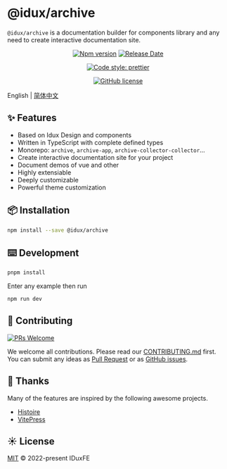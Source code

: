 # @idux/archive

`@idux/archive` is a documentation builder for components library and any need to create interactive documentation site.

<div align="center">

<!-- [![Build Status](https://dev.azure.com/iduxfeteam/IduxFE/_apis/build/status/IduxFE.idux?branchName=main)](https://dev.azure.com/iduxfeteam/IduxFE/_build/latest?definitionId=2&branchName=main)
[![Codecov](https://codecov.io/gh/IDuxFE/idux/branch/main/graph/badge.svg?token=PGAUXP06V3)](https://codecov.io/gh/IDuxFE/idux) -->
[![Npm version](https://img.shields.io/npm/v/@idux/components)](https://www.npmjs.com/package/@idux/archive)
[![Release Date](https://img.shields.io/github/release-date/IDuxFE/idux)](https://github.com/IDuxFE/archive/releases)

<!-- [![CodeFactor](https://www.codefactor.io/repository/github/iduxfe/idux/badge)](https://www.codefactor.io/repository/github/iduxfe/idux) -->
[![Code style: prettier](https://img.shields.io/badge/code_style-prettier-ff69b4)](https://github.com/prettier/prettier)
<!-- [![GitHub contributors](https://img.shields.io/github/contributors/IDuxFE/idux)](https://github.com/IDuxFE/idux/contributors) -->
[![GitHub license](https://img.shields.io/github/license/IDuxFE/idux)](https://github.com/IDuxFE/archive/blob/main/LICENSE)

</div>

English | [简体中文](README.zh.md)

## ✨ Features

- Based on Idux Design and components
- Written in TypeScript with complete defined types
- Monorepo: `archive`, `archive-app`, `archive-collector-collector`...
- Create interactive documentation site for your project
- Document demos of vue and other
- Highly extensiable
- Deeply customizable
- Powerful theme customization
<!-- - Internationalization support for various languages -->

## 📦 Installation

```bash
npm install --save @idux/archive
```

## ⌨️ Development

```bash
pnpm install
```

Enter any example then run

```bash
npm run dev
```

## 🤝 Contributing

[![PRs Welcome](https://img.shields.io/badge/PRs-welcome-brightgreen.svg)](https://github.com/IDuxFE/idux/pulls)

We welcome all contributions. Please read our [CONTRIBUTING.md](https://github.com/IDuxFE/archive/blob/main/Contributing.en.md) first. You can submit any ideas as [Pull Request](https://github.com/IDuxFE/archive/pulls) or as [GitHub issues](https://github.com/IDuxFE/archive/issues).

## 💖 Thanks

Many of the features are inspired by the following awesome projects.

- [Histoire](https://github.com/histoire-dev/histoire)
- [VitePress](https://github.com/vuejs/vitepress)

## ☀️ License

[MIT](https://github.com/IDuxFE/archive/blob/main/LICENSE) © 2022-present IDuxFE
